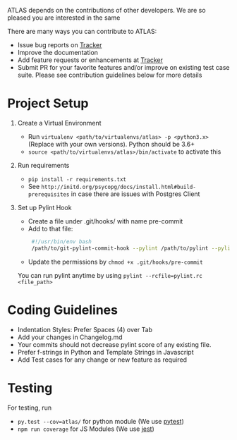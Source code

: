 ATLAS depends on the contributions of other developers.
We are so pleased you are interested in the same

There are many ways you can contribute to ATLAS:

- Issue bug reports on [Tracker][Tracker]
- Improve the documentation
- Add feature requests or enhancements at [Tracker][Tracker]
- Submit PR for your favorite features and/or improve on existing test case suite.
Please see contribution guidelines below for more details

[Tracker]: https://jira.jtg.tools/secure/RapidBoard.jspa?projectKey=LT


Project Setup
=============


1. Create a Virtual Environment
    - Run `virtualenv <path/to/virtualenvs/atlas> -p <python3.x>`
     (Replace <variables> with your own versions). Python should be 3.6+
    - `source <path/to/virtualenvs/atlas>/bin/activate` to activate this

2. Run requirements
    - `pip install -r requirements.txt`
    - See `http://initd.org/psycopg/docs/install.html#build-prerequisites` in case there are issues with Postgres Client

3. Set up Pylint Hook
    - Create a file under .git/hooks/ with name pre-commit
    - Add to that file:
       ```bash
        #!/usr/bin/env bash
        /path/to/git-pylint-commit-hook --pylint /path/to/pylint --pylintrc pylint.rc
       ```
    - Update the permissions by `chmod +x .git/hooks/pre-commit`

    You can run pylint anytime by using `pylint --rcfile=pylint.rc <file_path>`


Coding Guidelines
=================

- Indentation Styles: Prefer Spaces (4) over Tab
- Add your changes in Changelog.md
- Your commits should not decrease pylint score of any existing file.
- Prefer f-strings in Python and Template Strings in Javascript
- Add Test cases for any change or new feature as required


Testing
=======

For testing, run
- `py.test --cov=atlas/` for python module (We use [pytest](https://pytest.readthedocs.io/en/4.3.0/))
- `npm run coverage` for JS Modules (We use [jest](https://jestjs.io/docs/en/getting-started.html))
